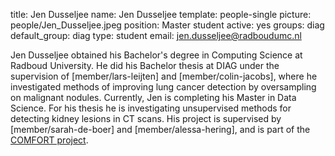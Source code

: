 title: Jen Dusseljee
name: Jen Dusseljee
template: people-single
picture: people/Jen_Dusseljee.jpeg
position: Master student
active: yes
groups: diag
default_group: diag
type: student
email: jen.dusseljee@radboudumc.nl

Jen Dusseljee obtained his Bachelor's degree in Computing Science at Radboud University. He did his Bachelor thesis at DIAG under the supervision of [member/lars-leijten] and [member/colin-jacobs], where he investigated methods of improving lung cancer detection by oversampling on malignant nodules.
Currently, Jen is completing his Master in Data Science. For his thesis he is investigating unsupervised methods for detecting kidney lesions in CT scans. His project is supervised by [member/sarah-de-boer] and [member/alessa-hering], and is part of the [COMFORT project](https://www.diagnijmegen.nl/projects/comfort/).